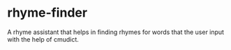 # rhyme-finder
A rhyme assistant that helps in finding rhymes for words that the user input with the help of cmudict.
